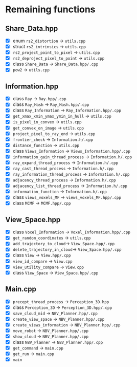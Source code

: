 # Remaining functions

## Share_Data.hpp
- [x] enum `rs2_distortion` &rarr; `utils.cpp`
- [x] struct `rs2_intrinsics` &rarr; `utils.cpp`
- [x] `rs2_project_point_to_pixel` &rarr; `utils.cpp`
- [x] `rs2_deproject_pixel_to_point` &rarr; `utils.cpp`
- [x] class `Share_Data` &rarr; `Share_Data.hpp/.cpp`
- [x] `pow2` &rarr; `utils.cpp`

## Information.hpp
- [x] class `Ray` &rarr; `Ray.hpp/.cpp`
- [x] class `Ray_Hash` &rarr; `Ray_Hash.hpp/.cpp`
- [x] class `Ray_Information` &rarr; `Ray_Information.hpp/.cpp`
- [x] `get_xmax_xmin_ymax_ymin_in_hull` &rarr; `utils.cpp`
- [x] `is_pixel_in_convex` &rarr; `utils.cpp`
- [x] `get_convex_on_image` &rarr; `utils.cpp`
- [x] `project_pixel_to_ray_end` &rarr; `utils.cpp`
- [x] `frontier_check` &rarr; `Information.h/.cpp`
- [x] `distance_function` &rarr; `utils.cpp`
- [x] class `Views_Information` &rarr; `Views_Information.hpp/.cpp`
- [x] `information_gain_thread_process` &rarr; `Information.h/.cpp`
- [x] `ray_expand_thread_process` &rarr; `Information.h/.cpp`
- [x] `ray_cast_thread_process` &rarr; `Information.h/.cpp`
- [x] `ray_information_thread_process` &rarr; `Information.h/.cpp`
- [x] `adjacency_thread_process` &rarr; `Information.h/.cpp`
- [x] `adjacency_list_thread_process` &rarr; `Information.h/.cpp`
- [x] `information_function` &rarr; `Information.h/.cpp`
- [x] class `views_voxels_MF` &rarr; `views_voxels_MF.hpp/.cpp`
- [x] class `MCMF` &rarr; `MCMF.hpp/.cpp`

## View_Space.hpp
- [x] class `Voxel_Information` &rarr; `Voxel_Information.hpp/.cpp`
- [x] `get_random_coordinates` &rarr; `utils.cpp`
- [x] `add_trajectory_to_cloud`&rarr; `View_Space.hpp/.cpp`
- [x] `delete_trajectory_in_cloud`&rarr; `View_Space.hpp/.cpp`
- [x] class `View` &rarr; `View.hpp/.cpp`
- [x] `view_id_compare` &rarr; `View.cpp`
- [x] `view_utility_compare` &rarr; `View.cpp`
- [x] class `View_Space` &rarr; `View_Space.hpp/.cpp`

## Main.cpp
- [x] `precept_thread_process` &rarr; `Perception_3D.hpp`
- [x] class `Perception_3D` &rarr; `Perception_3D.hpp/.cpp`
- [x] `save_cloud_mid` &rarr; `NBV_Planner.hpp/.cpp`
- [x] `create_view_space` &rarr; `NBV_Planner.hpp/.cpp`
- [x] `create_views_information` &rarr; `NBV_Planner.hpp/.cpp`
- [x] `move_robot` &rarr; `NBV_Planner.hpp/.cpp`
- [x] `show_cloud` &rarr; `NBV_Planner.hpp/.cpp`
- [x] class `NBV_Planner` &rarr; `NBV_Planner.hpp/.cpp`
- [x] `get_command` &rarr; `main.cpp`
- [x] `get_run` &rarr; `main.cpp`
- [x] `main`
